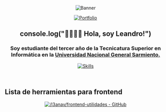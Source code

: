 <div align="center">
  
![Banner](https://i.ibb.co/whYHC8h/l3anav.png)

[![Portfolio](https://img.shields.io/badge/Portfolio-%23000000.svg?style=for-the-badge&logo=firefox&logoColor=#FF7139)](http://www.leanav.dev.ar/)
</div>

<div align="center">
  
## console.log("👋🏽👋🏽 Hola, soy Leandro!")

</div>

<div align="center">

### Soy estudiante del tercer año de la Tecnicatura Superior en Informática en la [Universidad Nacional General Sarmiento.](https://www.ungs.edu.ar/)

<!---
typescript
-->

[![Skills](https://skillicons.dev/icons?i=react,vite,styledcomponents,java,py,postgres)](https://github.com/L3anAv)

</div>

<br>

## <b> Lista de herramientas para frontend </b>

<div align="center">
  
[![/l3anav/frontend-utilidades - GitHub](https://gh-card.dev/repos/l3anav/frontend-utilidades.svg?fullname=)](https://github.com/l3anav/frontend-utilidades)

</div>
